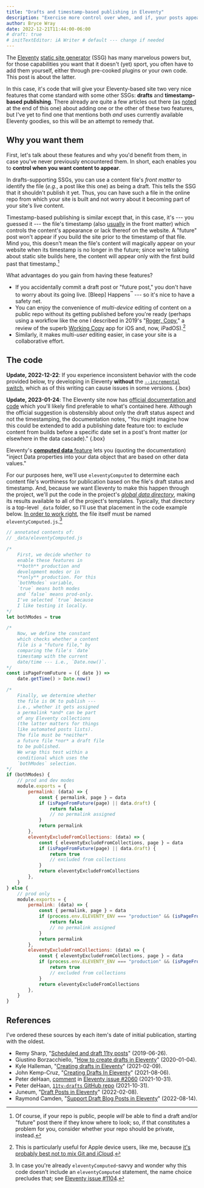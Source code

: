 ```yaml
---
title: "Drafts and timestamp-based publishing in Eleventy"
description: "Exercise more control over when, and if, your posts appear."
author: Bryce Wray
date: 2022-12-21T11:44:00-06:00
# draft: true
# initTextEditor: iA Writer # default --- change if needed
---
```


The [Eleventy](https://11ty.dev) [static site generator](https://jamstack.org) (SSG) has many marvelous powers but, for those capabilities you want that it doesn't (yet) sport, you often have to add them yourself, either through pre-cooked plugins or your own code. This post is about the latter.

In this case, it's code that will give your Eleventy-based site two very nice features that come standard with some other SSGs: **drafts** and **timestamp-based publishing**. There already are quite a few articles out there (as [noted](#references) at the end of this one) about adding one or the other of these two features, but I've yet to find one that mentions both *and* uses currently available Eleventy goodies, so this will be an attempt to remedy that.

<!--more-->

## Why you want them

First, let's talk about these features and why you'd benefit from them, in case you've never previously encountered them. In short, each enables you to **control when you want content to appear**.

In drafts-supporting SSGs, you can use a content file's *front matter* to identify the file (*e.g.*, a post like this one) as being a draft. This tells the SSG that it shouldn't publish it yet. Thus, you can have such a file in the online repo from which your site is built and not worry about it becoming part of your site's live content.

Timestamp-based publishing is similar except that, in this case, it's --- you guessed it --- the file's timestamp (also [usually](https://www.11ty.dev/docs/dates/) in the front matter) which controls the content's appearance or lack thereof on the website. A "future" post won't appear if you build the site prior to the timestamp of that file. Mind you, this doesn't mean the file's content will magically appear on your website when its timestamp is no longer in the future; since we're talking about static site builds here, the content will appear only with the first build past that timestamp.[^pubRepo]

[^pubRepo]: Of course, if your repo is public, people *will* be able to find a draft and/or "future" post there if they know where to look; so, if that constitutes a problem for you, consider whether your repo should be private, instead.

What advantages do you gain from having these features?

- If you accidentally commit a draft post or "future post," you don't have to worry about its going live. \[Bleep\] Happens<sup>™</sup> --- so it's nice to have a safety net.
- You can enjoy the convenience of *multi-device* editing of content on a public repo without its getting published before you're ready (perhaps using a workflow like the one I described in 2019's "[Roger, Copy](/posts/2019/07/roger-copy/)," a review of the superb [Working Copy](https://workingcopy.app/) app for iOS and, now, iPadOS).[^noGitICloud]
- Similarly, it makes multi-*user* editing easier, in case your site is a collaborative effort.

[^noGitICloud]: This is particularly useful for Apple device users, like me, because [it's probably best not to mix Git and iCloud](https://stackoverflow.com/questions/35853139/can-git-and-icloud-drive-be-effectively-used-together).

## The code

**Update, 2022-12-22**: If you experience inconsistent behavior with the code provided below, try developing in Eleventy **without** the [`--incremental` switch](https://www.11ty.dev/docs/usage/#incremental-for-partial-incremental-builds), which as of this writing can cause issues in some versions.
{.box}

<strong class="red">Update, 2023-01-24</strong>: The Eleventy site now has [official documentation and code](https://www.11ty.dev/docs/quicktips/draft-posts/) which you'll likely find preferable to what's contained here. Although the official suggestion is obstensibly about only the draft status aspect and not the timestamping, the documentation notes, "You might imagine how this could be extended to add a publishing date feature too: to exclude content from builds before a specific date set in a post's front matter (or elsewhere in the data cascade)."
{.box}

Eleventy's [**computed data** feature](https://www.11ty.dev/docs/data-computed/) lets you (quoting the documentation) "inject Data properties into your data object that are based on other data values."

For our purposes here, we'll use `eleventyComputed` to determine each content file's worthiness for publication based on the file's draft status and timestamp. And, because we want Eleventy to make this happen through the project, we'll put the code in the project's *[global data directory](https://www.11ty.dev/docs/data-global/)*, making its results available to all of the project's templates. Typically, that directory is a top-level `_data` folder, so I'll use that placement in the code example below. [In order to work right](https://www.11ty.dev/docs/data-computed/#advanced-details), the file itself must be named `eleventyComputed.js`.[^noteReName]

[^noteReName]: In case you're already `eleventyComputed`-savvy and wonder why this code doesn't include an `eleventyComputed` statement, the name choice precludes that; see [Eleventy issue #1104](https://github.com/11ty/eleventy/issues/1104).

```js
// annotated contents of:
// _data/eleventyComputed.js

/*
	First, we decide whether to
	enable these features in
	**both** production and
	development modes or in
	**only** production. For this
	`bothModes` variable,
	`true` means both modes
	and `false` means prod-only.
	I've selected `true` because
	I like testing it locally.
*/
let bothModes = true

/*
	Now, we define the constant
	which checks whether a content
	file is a "future file," by
	comparing the file's `date`
	timestamp with the current
	date/time --- i.e., `Date.now()`.
*/
const isPageFromFuture = ({ date }) =>
	date.getTime() > Date.now()

/*
	Finally, we determine whether
	the file is OK to publish ---
	i.e., whether it gets assigned
	a permalink *and* can be part
	of any Eleventy collections
	(the latter matters for things
	like automated posts lists).
	The file must be *neither*
	a future file *nor* a draft file
	to be published.
	We wrap this test within a
	conditional which uses the
	`bothModes` selection.
*/
if (bothModes) {
	// prod and dev modes
	module.exports = {
		permalink: (data) => {
			const { permalink, page } = data
			if (isPageFromFuture(page) || data.draft) {
				return false
				// no permalink assigned
			}
			return permalink
		},
		eleventyExcludeFromCollections: (data) => {
			const { eleventyExcludeFromCollections, page } = data
			if (isPageFromFuture(page) || data.draft) {
				return true
				// excluded from collections
			}
			return eleventyExcludeFromCollections
		},
	}
} else {
	// prod only
	module.exports = {
		permalink: (data) => {
			const { permalink, page } = data
			if (process.env.ELEVENTY_ENV === "production" && (isPageFromFuture(page) || data.draft)) {
				return false
				// no permalink assigned
			}
			return permalink
		},
		eleventyExcludeFromCollections: (data) => {
			const { eleventyExcludeFromCollections, page } = data
			if (process.env.ELEVENTY_ENV === "production" && (isPageFromFuture(page) || data.draft)) {
				return true
				// excluded from collections
			}
			return eleventyExcludeFromCollections
		},
	}
}
```

## References

I've ordered these sources by each item's date of initial publication, starting with the oldest.

- Remy Sharp, "[Scheduled and draft 11ty posts](https://remysharp.com/2019/06/26/scheduled-and-draft-11ty-posts)" <span class="nobrk">(2019-06-26)</span>.
- Giustino Borzacchiello, "[How to create drafts in Eleventy](https://giustino.blog/how-to-drafts-eleventy/)" <span class="nobrk">(2020-01-04)</span>.
- Kyle Halleman, "[Creating drafts in Eleventy](https://mymanycoloredways.com/posts/2021/02/creating-drafts-in-eleventy/)" <span class="nobrk">(2021-02-09)</span>.
- John Kemp-Cruz, "[Creating Drafts In Eleventy](https://jkc.codes/blog/creating-drafts-in-eleventy/)" <span class="nobrk">(2021-08-06)</span>.
- Peter deHaan, [comment](https://github.com/11ty/eleventy/issues/2060#issuecomment-955777844) in [Eleventy issue #2060](https://github.com/11ty/eleventy/issues/2060) <span class="nobrk">(2021-10-31)</span>.
- Peter deHaan, [`11ty-drafts` GitHub repo](https://github.com/pdehaan/11ty-drafts) <span class="nobrk">(2021-10-31)</span>.
- Juneum, "[Draft Posts in Eleventy](https://juneum.com/articles/eleventy-drafts/)" <span class="nobrk">(2022-02-08)</span>.
- Raymond Camden, "[Support Draft Blog Posts in Eleventy](https://www.raymondcamden.com/2022/08/14/support-draft-blog-posts-in-eleventy)" <span class="nobrk">(2022-08-14)</span>.
